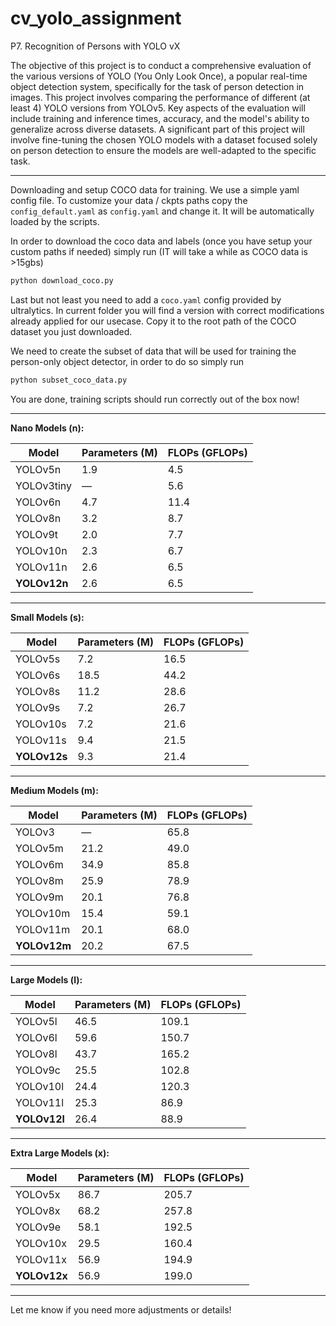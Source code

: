 # cv_yolo_assignment

P7. Recognition of Persons with YOLO vX

The objective of this project is to conduct a comprehensive evaluation of the various versions of YOLO (You Only Look Once), a popular real-time object detection system, specifically for the task of person detection in images. This project involves comparing the performance of different (at least 4) YOLO versions from YOLOv5. Key aspects of the evaluation will include training and inference times, accuracy, and the model's ability to generalize across diverse datasets. A significant part of this project will involve fine-tuning the chosen YOLO models with a dataset focused solely on person detection to ensure the models are well-adapted to the specific task.

---

Downloading and setup COCO data for training. We use a simple yaml config file. To customize your data / ckpts paths copy the `config_default.yaml` as `config.yaml` and change it. It will be automatically loaded by the scripts.

In order to download the coco data and labels (once you have setup your custom paths if needed) simply run (IT will take a while as COCO data is >15gbs)
```bash
python download_coco.py
```

Last but not least you need to add a `coco.yaml` config provided by ultralytics. In current folder you will find a version with correct modifications already applied for our usecase. Copy it to the root path of the COCO dataset you just downloaded.

We need to create the subset of data that will be used for training the person-only object detector, in order to do so simply run
```bash
python subset_coco_data.py
```

You are done, training scripts should run correctly out of the box now!

---

**Nano Models (n):**

| Model      | Parameters (M) | FLOPs (GFLOPs) |
|------------|----------------|----------------|
| YOLOv5n    | 1.9            | 4.5            |
| YOLOv3tiny | —              | 5.6            |
| YOLOv6n    | 4.7            | 11.4           |
| YOLOv8n    | 3.2            | 8.7            |
| YOLOv9t    | 2.0            | 7.7            |
| YOLOv10n   | 2.3            | 6.7            |
| YOLOv11n   | 2.6            | 6.5            |
| **YOLOv12n** | 2.6          | 6.5            |

---

**Small Models (s):**

| Model      | Parameters (M) | FLOPs (GFLOPs) |
|------------|----------------|----------------|
| YOLOv5s    | 7.2            | 16.5           |
| YOLOv6s    | 18.5           | 44.2           |
| YOLOv8s    | 11.2           | 28.6           |
| YOLOv9s    | 7.2            | 26.7           |
| YOLOv10s   | 7.2            | 21.6           |
| YOLOv11s   | 9.4            | 21.5           |
| **YOLOv12s** | 9.3          | 21.4           |

---

**Medium Models (m):**

| Model      | Parameters (M) | FLOPs (GFLOPs) |
|------------|----------------|----------------|
| YOLOv3     | —              | 65.8           |
| YOLOv5m    | 21.2           | 49.0           |
| YOLOv6m    | 34.9           | 85.8           |
| YOLOv8m    | 25.9           | 78.9           |
| YOLOv9m    | 20.1           | 76.8           |
| YOLOv10m   | 15.4           | 59.1           |
| YOLOv11m   | 20.1           | 68.0           |
| **YOLOv12m** | 20.2         | 67.5           |

---

**Large Models (l):**

| Model      | Parameters (M) | FLOPs (GFLOPs) |
|------------|----------------|----------------|
| YOLOv5l    | 46.5           | 109.1          |
| YOLOv6l    | 59.6           | 150.7          |
| YOLOv8l    | 43.7           | 165.2          |
| YOLOv9c    | 25.5           | 102.8          |
| YOLOv10l   | 24.4           | 120.3          |
| YOLOv11l   | 25.3           | 86.9           |
| **YOLOv12l** | 26.4         | 88.9           |

---

**Extra Large Models (x):**

| Model      | Parameters (M) | FLOPs (GFLOPs) |
|------------|----------------|----------------|
| YOLOv5x    | 86.7           | 205.7          |
| YOLOv8x    | 68.2           | 257.8          |
| YOLOv9e    | 58.1           | 192.5          |
| YOLOv10x   | 29.5           | 160.4          |
| YOLOv11x   | 56.9           | 194.9          |
| **YOLOv12x** | 56.9         | 199.0          |

---

Let me know if you need more adjustments or details!
